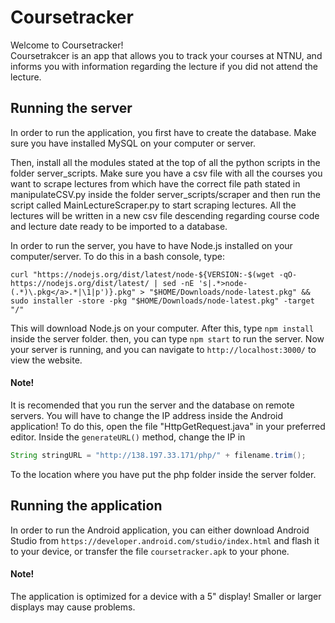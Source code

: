 # Coursetracker

Welcome to Coursetracker!  
Coursetrakcer is an app that allows you to track your courses at NTNU, and informs you with information regarding the lecture if you did not attend the lecture.

## Running the server
In order to run the application, you first have to create the database. Make sure you have installed MySQL on your computer or server.

Then, install all the modules stated at the top of all the python scripts in the folder server_scripts. Make sure you have a csv file with all the courses you want to scrape lectures from which have the correct file path stated in manipulateCSV.py inside the folder server_scripts/scraper and then run the script called MainLectureScraper.py to start scraping lectures. All the lectures will be written in a new csv file descending regarding course code and lecture date ready to be imported to a database.

In order to run the server, you have to have Node.js installed on your computer/server. To do this in a bash console, type:

`curl "https://nodejs.org/dist/latest/node-${VERSION:-$(wget -qO- https://nodejs.org/dist/latest/ | sed -nE 's|.*>node-(.*)\.pkg</a>.*|\1|p')}.pkg" > "$HOME/Downloads/node-latest.pkg" && sudo installer -store -pkg "$HOME/Downloads/node-latest.pkg" -target "/"`

This will download Node.js on your computer.
After this, type `npm install` inside the server folder. then, you can type `npm start` to run the server.
Now your server is running, and you can navigate to `http://localhost:3000/` to view the website.

#### Note!
It is recomended that you run the server and the database on remote servers. You will have to change the IP address inside the Android application! To do this, open the file "HttpGetRequest.java" in your preferred editor. Inside the `generateURL()` method, change the IP in
```java
String stringURL = "http://138.197.33.171/php/" + filename.trim();
```

To the location where you have put the php folder inside the server folder.

## Running the application
In order to run the Android application, you can either download Android Studio from `https://developer.android.com/studio/index.html` and flash it to your device, or transfer the file `coursetracker.apk` to your phone.


#### Note!
The application is optimized for a device with a 5" display! Smaller or larger displays may cause problems.
